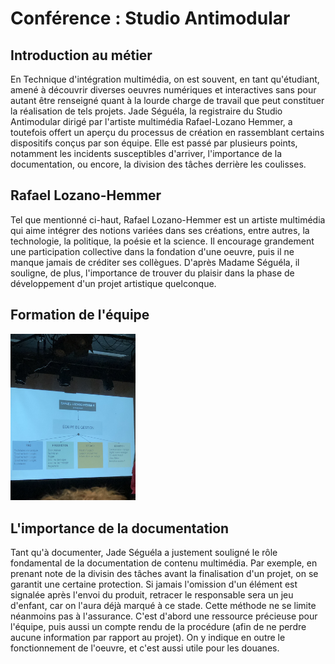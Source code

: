 # Conférence : Studio Antimodular

## Introduction au métier

En Technique d'intégration multimédia, on est souvent, en tant qu'étudiant, amené à découvrir diverses oeuvres numériques et interactives sans pour autant être renseigné quant à la lourde charge de travail que peut constituer la réalisation de tels projets. Jade Séguéla, la registraire du Studio Antimodular dirigé par l'artiste multimédia Rafael-Lozano Hemmer, a toutefois offert un aperçu du processus de création en rassemblant certains dispositifs conçus par son équipe. Elle est passé par plusieurs points, notamment les incidents susceptibles d'arriver, l'importance de la documentation, ou encore, la division des tâches derrière les coulisses.

## Rafael Lozano-Hemmer

Tel que mentionné ci-haut, Rafael Lozano-Hemmer est un artiste multimédia qui aime intégrer des notions variées dans ses créations, entre autres, la technologie, la politique, la poésie et la science. Il encourage grandement une participation collective dans la fondation d'une oeuvre, puis il ne manque jamais de créditer ses collègues. D'après Madame Séguéla, il souligne, de plus, l'importance de trouver du plaisir dans la phase de développement d'un projet artistique quelconque.

## Formation de l'équipe

 <img src="medias/formation_equipe.jpeg" width="200" />

## L'importance de la documentation

Tant qu'à documenter, Jade Séguéla a justement souligné le rôle fondamental de la documentation de contenu multimédia. Par exemple, en prenant note de la divisin des tâches avant la finalisation d'un projet, on se garantit une certaine protection. Si jamais l'omission d'un élément est signalée après l'envoi du produit, retracer le responsable sera un jeu d'enfant, car on l'aura déjà marqué à ce stade. Cette méthode ne se limite néanmoins pas à l'assurance. C'est d'abord une ressource précieuse pour l'équipe, puis aussi un compte rendu de la procédure (afin de ne perdre aucune information par rapport au projet). On y indique en outre le fonctionnement de l'oeuvre, et c'est aussi utile pour les douanes.


